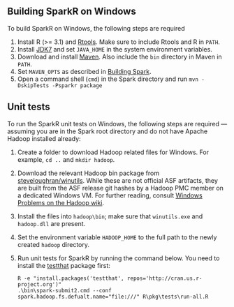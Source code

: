 ## Building SparkR on Windows

To build SparkR on Windows, the following steps are required

1. Install R (>= 3.1) and [Rtools](http://cran.r-project.org/bin/windows/Rtools/). Make sure to
include Rtools and R in `PATH`.
2. Install
[JDK7](http://www.oracle.com/technetwork/java/javase/downloads/jdk7-downloads-1880260.html) and set
`JAVA_HOME` in the system environment variables.
3. Download and install [Maven](http://maven.apache.org/download.html). Also include the `bin`
directory in Maven in `PATH`.
4. Set `MAVEN_OPTS` as described in [Building Spark](http://spark.apache.org/docs/latest/building-spark.html).
5. Open a command shell (`cmd`) in the Spark directory and run `mvn -DskipTests -Psparkr package`

##  Unit tests

To run the SparkR unit tests on Windows, the following steps are required —assuming you are in the Spark root directory and do not have Apache Hadoop installed already:

1. Create a folder to download Hadoop related files for Windows. For example, `cd ..` and `mkdir hadoop`.

2. Download the relevant Hadoop bin package from [steveloughran/winutils](https://github.com/steveloughran/winutils). While these are not official ASF artifacts, they are built from the ASF release git hashes by a Hadoop PMC member on a dedicated Windows VM. For further reading, consult [Windows Problems on the Hadoop wiki](https://wiki.apache.org/hadoop/WindowsProblems).

3. Install the files into `hadoop\bin`; make sure that `winutils.exe` and `hadoop.dll` are present.

4. Set the environment variable `HADOOP_HOME` to the full path to the newly created `hadoop` directory.

5. Run unit tests for SparkR by running the command below. You need to install the [testthat](http://cran.r-project.org/web/packages/testthat/index.html) package first:

    ```
    R -e "install.packages('testthat', repos='http://cran.us.r-project.org')"
    .\bin\spark-submit2.cmd --conf spark.hadoop.fs.defualt.name="file:///" R\pkg\tests\run-all.R
    ```

